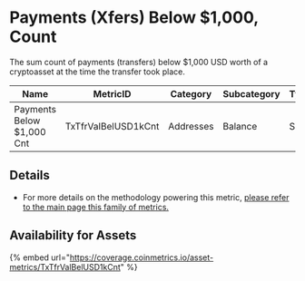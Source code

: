 # Payments (Xfers) Below $1,000, Count

The sum count of payments (transfers) below $1,000 USD worth of a cryptoasset at the time the transfer took place.&#x20;

| Name                      | MetricID            | Category  | Subcategory | Type | Unit      | Interval |
| ------------------------- | ------------------- | --------- | ----------- | ---- | --------- | -------- |
| Payments Below $1,000 Cnt | TxTfrValBelUSD1kCnt | Addresses | Balance     | Sum  | Addresses | 1 day    |

## Details

* For more details on the methodology powering this metric, [please refer to the main page this family of metrics. ](./)

## Availability for Assets

{% embed url="https://coverage.coinmetrics.io/asset-metrics/TxTfrValBelUSD1kCnt" %}
